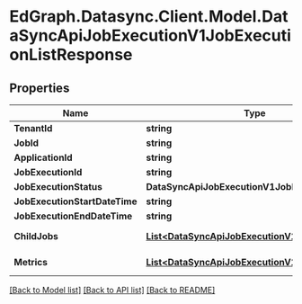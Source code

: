 # EdGraph.Datasync.Client.Model.DataSyncApiJobExecutionV1JobExecutionListResponse

## Properties

Name | Type | Description | Notes
------------ | ------------- | ------------- | -------------
**TenantId** | **string** |  | [optional] 
**JobId** | **string** |  | [optional] 
**ApplicationId** | **string** |  | [optional] 
**JobExecutionId** | **string** |  | [optional] 
**JobExecutionStatus** | **DataSyncApiJobExecutionV1JobExecutionStatus** |  | [optional] 
**JobExecutionStartDateTime** | **string** |  | [optional] 
**JobExecutionEndDateTime** | **string** |  | [optional] 
**ChildJobs** | [**List&lt;DataSyncApiJobExecutionV1ChildJob&gt;**](DataSyncApiJobExecutionV1ChildJob.md) |  | [optional] [readonly] 
**Metrics** | [**List&lt;DataSyncApiJobExecutionV1Metric&gt;**](DataSyncApiJobExecutionV1Metric.md) |  | [optional] [readonly] 

[[Back to Model list]](../README.md#documentation-for-models) [[Back to API list]](../README.md#documentation-for-api-endpoints) [[Back to README]](../README.md)

